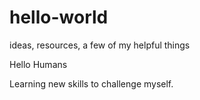 # hello-world
ideas, resources, a few of my helpful things

Hello Humans

Learning new skills to challenge myself.
